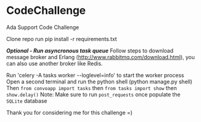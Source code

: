 # CodeChallenge
Ada Support Code Challenge

Clone repo 
run pip install -r requirements.txt

***Optional - Run asyncronous task queue***
Follow steps to download message broker and Erlang (http://www.rabbitmq.com/download.html), you can also use another broker like Redis. 

Run 'celery -A tasks worker --loglevel=info' to start the worker process
Open a second terminal and run the python shell (python manage.py shell)
Then `from convoapp import tasks` then `from tasks import show` 
then `show.delay()` Note: Make sure to run `post_requests` once populate the `SQLite` database 

Thank you for considering me for this challenge =)
